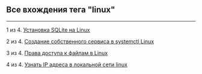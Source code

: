 ## Все вхождения тега "linux"

---

1 из 4. [Установка SQLite на Linux](./2020-09-02_linux_sqlite.md)

2 из 4. [Создание собственного сервиса в systemctl Linux](./2020-11-28_custom_service.md)

3 из 4. [Права доступа к файлам в Linux](./2020-11-28_file_access_rights_linux.md)

4 из 4. [Узнать IP адреса в локальной сети linux](./2020-11-28_get_local_ip_linux.md)

